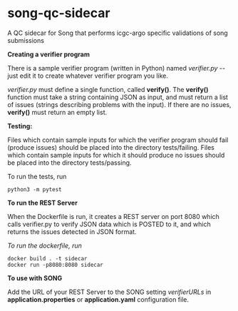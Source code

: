 # song-qc-sidecar
A QC sidecar for Song that performs icgc-argo specific validations of song submissions

**Creating a verifier program**

There is a sample verifier program (written in Python) named *verifier.py* -- just edit it to create whatever verifier program you like.

_verifier.py_ must define a single function, called **verify()**. The **verify()** function must take a string containing JSON as input, and must return a list of issues (strings describing problems with the input). If there are no issues, **verify()** must return an empty list.

**Testing:**

Files which contain sample inputs for which the verifier program should fail (produce issues) should be placed into the directory tests/failing. Files which contain sample inputs for which it should produce no issues should be placed into the directory tests/passing.

To run the tests, run 

```
python3 -m pytest
```

**To run the REST Server**

When the Dockerfile is run, it creates a REST server on port 8080 which calls verifier.py to verify JSON data which is POSTED to it, and which returns the issues detected in JSON format.

*To run the dockerfile, run*

```
docker build . -t sidecar
docker run -p8080:8080 sidecar
```

**To use with SONG**

Add the URL of your REST Server to the SONG setting *verifierURLs* in **application.properties** or **application.yaml** configuration file.

